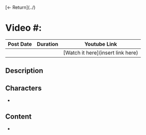 [← Return](../<!--insert previous page-->)

# Video #<!-- insert number of the video -->: <!-- insert video title -->
  |Post Date   | Duration | Youtube Link |
  |------------|----------|-------------|
  | <!-- insert post dates --> | <!-- insert duration here --> | [Watch it here](insert link here)


## Description
<!-- insert video description, if there is none simply state there isn't one. -->

## Characters
* <!-- insert the characters in the video, put `around` their names, and put a short description of what they do -->

## Content 
* <!-- insert the content of the video, every major detail in chronological order in the video, include everything of note -->
                                                                   
  <!-- and any names must have a `around` them. -->  
  <!-- these symbols imply a comment only seen in the code, remove them from the file once finished. -->
